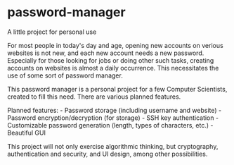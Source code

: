# password-manager
A little project for personal use

For most people in today's day and age, opening new accounts on verious websites is not new, and each new account needs a new password. Especially for those looking for jobs or doing other such tasks, creating accounts on websites is almost a daily occurrence. This necessitates the use of some sort of password manager. 

This password manager is a personal project for a few Computer Scientists, created to fill this need. There are various planned features.

Planned features:
    - Password storage (including username and website)
    - Password encryption/decryption (for storage)
    - SSH key authentication
    - Customizable password generation (length, types of characters, etc.)
    - Beautiful GUI

This project will not only exercise algorithmic thinking, but cryptography, authentication and security, and UI design, among other possibilities.
